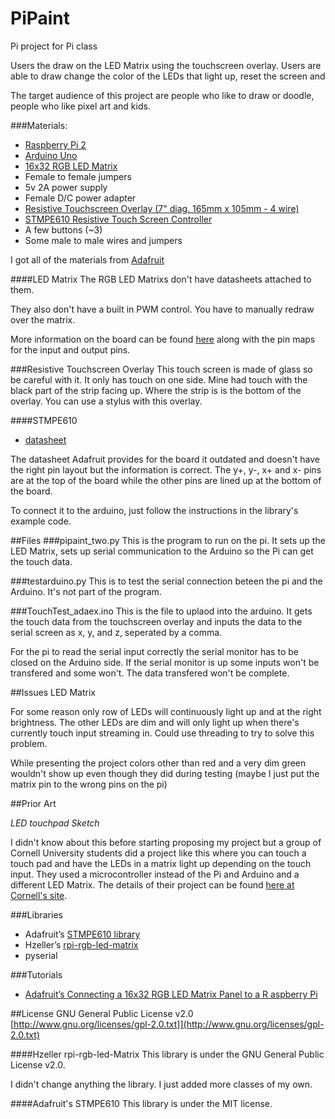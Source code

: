 # PiPaint
Pi project for Pi class

Users the draw on the LED Matrix using the touchscreen overlay.
Users are able to draw change the color of the LEDs that light up, reset the screen and 

The target audience of this project are people who like to draw or doodle, people who like pixel art and kids.

###Materials:
- [Raspberry Pi 2](https://www.adafruit.com/products/2358)
- [Arduino Uno](https://www.adafruit.com/products/50)
- [16x32 RGB LED Matrix](https://www.adafruit.com/product/420)
- Female to female jumpers
- 5v 2A power supply
- Female D/C power adapter
- [Resistive Touchscreen Overlay (7" diag. 165mm x 105mm - 4 wire)](https://www.adafruit.com/products/1676)
- [STMPE610 Resistive Touch Screen Controller](https://www.adafruit.com/products/1571)
- A few buttons (~3)
- Some male to male wires and jumpers


I got all of the materials from [Adafruit](https://www.adafruit.com/)

####LED Matrix
The RGB LED Matrixs don't have datasheets attached to them.

They also don't have a built in PWM control. You have to manually redraw over the matrix.

More information on the board can be found [here](https://learn.adafruit.com/32x16-32x32-rgb-led-matrix?view=all) along with the pin maps for the input and output pins.

###Resistive Touchscreen Overlay
This touch screen is made of glass so be careful with it. It only has touch on one side. Mine had touch with the black part of the strip facing up. Where the strip is is the bottom of the overlay. You can use a stylus with this overlay.

####STMPE610
+ [datasheet](http://www.adafruit.com/datasheets/STMPE610.pdf)

The datasheet Adafruit provides for the board it outdated and doesn't have the right pin layout but the information is correct. The y+, y-, x+ and x- pins are at the top of the board while the other pins are lined up at the bottom of the board. 

To connect it to the arduino, just follow the instructions in the library's example code.

##Files
###pipaint_two.py
This is the program to run on the pi. It sets up the LED Matrix, sets up serial communication to the Arduino so the Pi can get the touch data. 

###testarduino.py
This is to test the serial connection beteen the pi and the Arduino. It's not part of the program.

###TouchTest_adaex.ino
This is the file to uplaod into the arduino. It gets the touch data from the touchscreen overlay and inputs the data to the serial screen as x, y, and z, seperated by a comma.

For the pi to read the serial input correctly the serial monitor has to be closed on the Arduino side. If the serial monitor is up some inputs won't be transfered and some won't. The data transfered won't be complete.

##Issues
LED Matrix

For some reason only row of LEDs will continuously light up and at the right brightness. The other LEDs are dim and will only light up when there's currently touch input streaming in. Could use threading to try to solve this problem.

While presenting the project colors other than red and a very dim green wouldn't show up even though they did during testing (maybe I just put the matrix pin to the wrong pins on the pi)

##Prior Art

*LED touchpad Sketch*

I didn't know about this before starting proposing my project but a group of Cornell University students did a project like this where you can touch a touch pad and have the LEDs in a matrix light up depending on the touch input. They used a microcontroller instead of the Pi and Arduino and a different LED Matrix. The details of their project can be found [here at Cornell's site](http://people.ece.cornell.edu/land/courses/ece4760/FinalProjects/f2014/qw77_yq83_zm84/qw77_yq83_zm84/index.html).

###Libraries
+ Adafruit’s [STMPE610 library](https://github.com/adafruit/Adafruit_STMPE610)
+ Hzeller’s [rpi-rgb-led-matrix](https://github.com/hzeller/rpi-rgb-led-matrix/)
+ pyserial

###Tutorials
+ [Adafruit’s Connecting a 16x32 RGB LED Matrix Panel to a R  aspberry Pi](https://learn.adafruit.com/connecting-a-16x32-rgb-led-matrix-panel-to-a-raspberry-pi?view=all)

##License
GNU General Public License v2.0
[http://www.gnu.org/licenses/gpl-2.0.txt]](http://www.gnu.org/licenses/gpl-2.0.txt)

####Hzeller rpi-rgb-led-Matrix
This library is under the GNU General Public License v2.0.

I didn't change anything the library. I just added more classes of my own.

####Adafruit's STMPE610
This library is under the MIT license.

